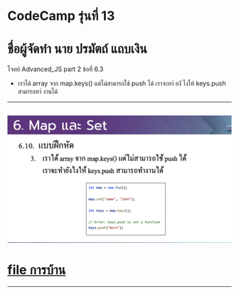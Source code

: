 # CodeCamp รุ่นที่ 13

# **ชื่อผู้จัดทำ นาย ปรมัตถ์ แถบเงิน**

โจทย์ Advanced_JS part 2 ข้อที่ 6.3
- เราได้ array จาก map.keys() แต่ไม่สามารถใช้ push ได้
เราจะทาํ ยงั ไงให้ keys.push สามารถทาํ งานได้
---
![picpra gob](pic6.3.png)
---
# [file การบ้าน](advancedJS63.js)
---
